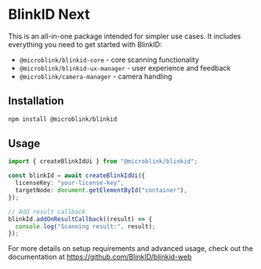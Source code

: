 # BlinkID Next

This is an all-in-one package intended for simpler use cases. It includes everything you need to get started with BlinkID:

- `@microblink/blinkid-core` - core scanning functionality
- `@microblink/blinkid-ux-manager` - user experience and feedback
- `@microblink/camera-manager` - camera handling

## Installation

```bash
npm install @microblink/blinkid
```

## Usage

```typescript
import { createBlinkIdUi } from "@microblink/blinkid";

const blinkId = await createBlinkIdUi({
  licenseKey: "your-license-key",
  targetNode: document.getElementById("container"),
});

// Add result callback
blinkId.addOnResultCallback((result) => {
  console.log("Scanning result:", result);
});
```

For more details on setup requirements and advanced usage, check out the documentation at https://github.com/BlinkID/blinkid-web
